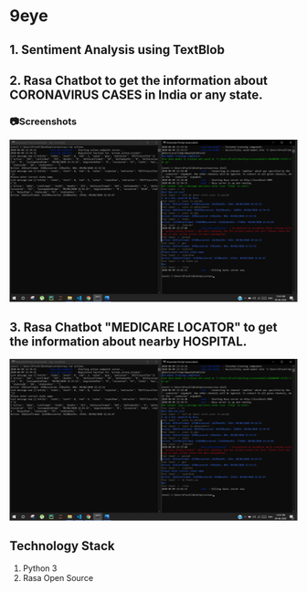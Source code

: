 # 9eye

## 1. Sentiment Analysis using TextBlob

## 2. Rasa Chatbot to get the information about CORONAVIRUS CASES in India or any state.

### :camera:Screenshots

![original_image](https://github.com/prachi0112/9eye/blob/master/screenshots/covid19_bot.png)


## 3. Rasa Chatbot "MEDICARE LOCATOR" to get the information about nearby HOSPITAL.

![original_image](https://github.com/prachi0112/9eye/blob/master/screenshots/covid19_bot.png)


## Technology Stack
  
1. Python 3  
2. Rasa Open Source
